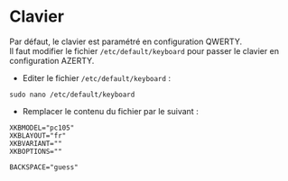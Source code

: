 # Clavier

Par défaut, le clavier est paramétré en configuration QWERTY.  
Il faut modifier le fichier `/etc/default/keyboard` pour passer le clavier en configuration AZERTY.

* Editer le fichier `/etc/default/keyboard` :

```shell
sudo nano /etc/default/keyboard
```

* Remplacer le contenu du fichier par le suivant :

```shell
XKBMODEL="pc105"
XKBLAYOUT="fr"
XKBVARIANT=""
XKBOPTIONS=""

BACKSPACE="guess"
```